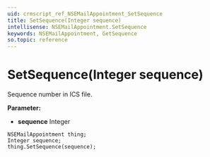 ```yaml
---
uid: crmscript_ref_NSEMailAppointment_SetSequence
title: SetSequence(Integer sequence)
intellisense: NSEMailAppointment.SetSequence
keywords: NSEMailAppointment, GetSequence
so.topic: reference
---
```


# SetSequence(Integer sequence)

Sequence number in ICS file.

**Parameter:** 
 - **sequence** Integer

```crmscript
NSEMailAppointment thing;
Integer sequence;
thing.SetSequence(sequence);
```

